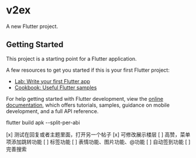 # v2ex

A new Flutter project.

## Getting Started

This project is a starting point for a Flutter application.

A few resources to get you started if this is your first Flutter project:

- [Lab: Write your first Flutter app](https://docs.flutter.dev/get-started/codelab)
- [Cookbook: Useful Flutter samples](https://docs.flutter.dev/cookbook)

For help getting started with Flutter development, view the
[online documentation](https://docs.flutter.dev/), which offers tutorials,
samples, guidance on mobile development, and a full API reference.

flutter build apk --split-per-abi

[x] 测试在回复或者主题里面，打开另一个帖子
[x] 可修改展示楼层
[ ] 高赞，菜单项添加跳转功能
[ ] 标签功能
[ ] 表情功能、图片功能、@功能
[ ] 自动签到功能
[ ] 完善搜索
